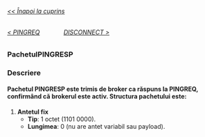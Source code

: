 ###### [<< Înapoi la cuprins](../Cuprins.md)
######  [< PINGREQ](15.%20PINGREQ.md) &nbsp;&nbsp;&nbsp;&nbsp;&nbsp;&nbsp;&nbsp;&nbsp;&nbsp;&nbsp;&nbsp;&nbsp; [DISCONNECT >](17.%20DISCONNECT.md) 
###  PachetulPINGRESP

### Descriere
#### Pachetul PINGRESP este trimis de broker ca răspuns la PINGREQ, confirmând că brokerul este activ. Structura pachetului este:

1. **Antetul fix**
    - **Tip**: 1 octet (1101 0000).
    - **Lungimea**: 0 (nu are antet variabil sau payload).